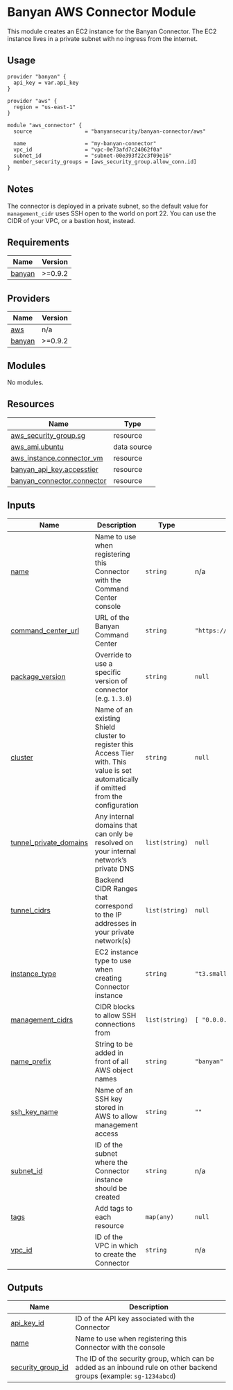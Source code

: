 # Banyan AWS Connector Module

This module creates an EC2 instance for the Banyan Connector. The EC2 instance lives in a private subnet with no ingress from the internet.

## Usage

```hcl
provider "banyan" {
  api_key = var.api_key
}

provider "aws" {
  region = "us-east-1"
}

module "aws_connector" {
  source                 = "banyansecurity/banyan-connector/aws"
  
  name                   = "my-banyan-connector"
  vpc_id                 = "vpc-0e73afd7c24062f0a"
  subnet_id              = "subnet-00e393f22c3f09e16"
  member_security_groups = [aws_security_group.allow_conn.id]
}
```


## Notes

The connector is deployed in a private subnet, so the default value for `management_cidr` uses SSH open to the world on port 22. You can use the CIDR of your VPC, or a bastion host, instead.


<!-- BEGIN_TF_DOCS -->
## Requirements

| Name | Version |
|------|---------|
| <a name="requirement_banyan"></a> [banyan](#requirement\_banyan) | >=0.9.2 |

## Providers

| Name | Version |
|------|---------|
| <a name="provider_aws"></a> [aws](#provider\_aws) | n/a |
| <a name="provider_banyan"></a> [banyan](#provider\_banyan) | >=0.9.2 |

## Modules

No modules.

## Resources

| Name | Type |
|------|------|
| [aws_security_group.sg](https://registry.terraform.io/providers/hashicorp/aws/latest/docs/resources/security_group) | resource |
| [aws_ami.ubuntu](https://registry.terraform.io/providers/hashicorp/aws/latest/docs/data-sources/ami) | data source |
| [aws_instance.connector_vm](https://registry.terraform.io/providers/hashicorp/aws/latest/docs/resources/instance) | resource |
| [banyan_api_key.accesstier](https://registry.terraform.io/providers/banyansecurity/banyan/latest/docs/resources/api_key) | resource |
| [banyan_connector.connector](https://registry.terraform.io/providers/banyansecurity/banyan/latest/docs/resources/connector) | resource |

## Inputs

| Name | Description | Type | Default | Required |
|------|-------------|------|---------|:--------:|
| <a name="input_name"></a> [name](#input\_name) | Name to use when registering this Connector with the Command Center console | `string` | n/a | yes |
| <a name="input_banyan_host"></a> [command\_center\_url](#input\_command\_center\_url) | URL of the Banyan Command Center | `string` | `"https://net.banyanops.com"` | no |
| <a name="input_connector_version"></a> [package\_version](#input\_connector\_version) | Override to use a specific version of connector (e.g. `1.3.0`) | `string` | `null` | no |
| <a name="input_cluster"></a> [cluster](#input\_cluster) | Name of an existing Shield cluster to register this Access Tier with. This value is set automatically if omitted from the configuration | `string` | `null` | no |
| <a name="input_tunnel_private_domains"></a> [tunnel\_private\_domains](#input\_tunnel\_private\_domains) | Any internal domains that can only be resolved on your internal network’s private DNS | `list(string)` | `null` | no |
| <a name="input_tunnel_cidrs"></a> [tunnel\_cidrs](#input\_tunnel\_cidrs) | Backend CIDR Ranges that correspond to the IP addresses in your private network(s) | `list(string)` | `null` | no |
| <a name="input_instance_type"></a> [instance\_type](#input\_instance\_type) | EC2 instance type to use when creating Connector instance | `string` | `"t3.small"` | no |
| <a name="input_management_cidrs"></a> [management\_cidrs](#input\_management\_cidrs) | CIDR blocks to allow SSH connections from | `list(string)` | `[ "0.0.0.0/0" ]` | no |
| <a name="input_name_prefix"></a> [name\_prefix](#input\_name\_prefix) | String to be added in front of all AWS object names | `string` | `"banyan"` | no |
| <a name="input_ssh_key_name"></a> [ssh\_key\_name](#input\_ssh\_key\_name) | Name of an SSH key stored in AWS to allow management access | `string` | `""` | no |
| <a name="input_subnet_id"></a> [subnet\_id](#input\subnet\_id) | ID of the subnet where the Connector instance should be created | `string` | n/a | yes |
| <a name="input_tags"></a> [tags](#input\_tags) | Add tags to each resource | `map(any)` | `null` | no |
| <a name="input_vpc_id"></a> [vpc\_id](#input\_vpc\_id) | ID of the VPC in which to create the Connector | `string` | n/a | yes |

## Outputs

| Name | Description |
|------|-------------|
| <a name="output_api_key_id"></a> [api\_key\_id](#output\_api\_key\_id) | ID of the API key associated with the Connector |
| <a name="output_name"></a> [name](#output\_name) | Name to use when registering this Connector with the console |
| <a name="output_security_group_id"></a> [security\_group\_id](#output\_security\_group\_id) | The ID of the security group, which can be added as an inbound rule on other backend groups (example: `sg-1234abcd`) |
<!-- END_TF_DOCS -->

